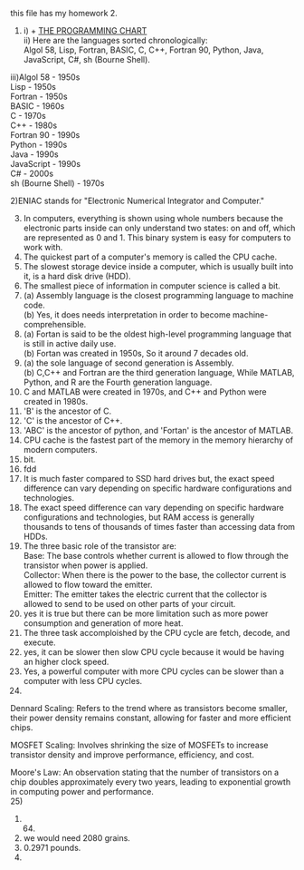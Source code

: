 this file has my homework 2.  
1) i) + [THE PROGRAMMING CHART](progLangChartPuzzle.jpg)     
ii) Here are the languages sorted chronologically:  
    Algol 58, Lisp, Fortran, BASIC, C, C++, Fortran 90, Python, Java, JavaScript, C#, sh (Bourne Shell).  
    

iii)Algol 58 - 1950s  
    Lisp - 1950s  
    Fortran - 1950s  
    BASIC - 1960s  
    C - 1970s  
    C++ - 1980s  
    Fortran 90 - 1990s  
    Python - 1990s  
    Java - 1990s  
    JavaScript - 1990s  
    C# - 2000s  
    sh (Bourne Shell) - 1970s  
  
2)ENIAC stands for "Electronic Numerical Integrator and Computer."   
  
3) In computers, everything is shown using whole numbers because the electronic parts inside can only understand two states: on and off, which are represented as 0 and 1. This binary system is easy for computers to work with.    
4) The quickest part of a computer's memory is called the CPU cache.   
5) The slowest storage device inside a computer, which is usually built into it, is a hard disk drive (HDD).    
6) The smallest piece of information in computer science is called a bit.  
7) (a) Assembly language is the closest programming language to machine code.  
   (b) Yes, it does needs interpretation in order to become machine-comprehensible.  
8) (a) Fortan is said to be the oldest high-level programming language that is still in active daily use.        
   (b) Fortan was created in 1950s, So it around 7 decades old.  
9) (a) the sole language of second generation is Assembly.  
   (b) C,C++ and Fortran are the third generation language, While MATLAB, Python, and R are the Fourth generation language.  
10) C and MATLAB were created in 1970s, and C++ and Python were created in 1980s.  
11) 'B' is the ancestor of C.  
12) 'C' is the ancestor of C++.  
13) 'ABC' is the ancestor of python, and 'Fortan' is the ancestor of MATLAB.  
14) CPU cache is the fastest part of the memory in the memory hierarchy of modern computers.  
15) bit.  
16) fdd  
17) It is much faster compared to SSD hard drives but, the exact speed difference can vary depending on specific hardware configurations and technologies.  
18) The exact speed difference can vary depending on specific hardware configurations and technologies, but RAM access is generally thousands to tens of thousands of times faster than accessing data from HDDs.  
19) The three basic role of the transistor are:  
 Base: The base controls whether current is allowed to flow through the transistor when power is applied.  
Collector: When there is the power to the base, the collector current is allowed to flow toward the emitter.  
Emitter: The emitter takes the electric current that the collector is allowed to send to be used on other parts of your circuit.  
20) yes it is true but there can be more limitation such as more power consumption and generation of more heat.  
21) The three task accomploished by the CPU cycle are fetch, decode, and execute.
22) yes, it can be slower then slow CPU cycle because it would be having an higher clock speed.  
23) Yes, a powerful computer with more CPU cycles can be slower than a computer with less CPU cycles.  
24) 
Dennard Scaling: Refers to the trend where as transistors become smaller, their power density remains constant, allowing for faster and more efficient chips.  

MOSFET Scaling: Involves shrinking the size of MOSFETs to increase transistor density and improve performance, efficiency, and cost.  

Moore's Law: An observation stating that the number of transistors on a chip doubles approximately every two years, leading to exponential growth in computing power and performance.  
25)     
1) 64.  
2) we would need 2080 grains.   
3) 0.2971 pounds.  
26)
